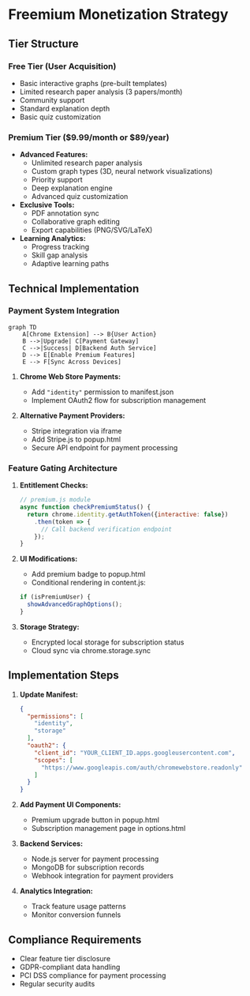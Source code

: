 # Freemium Monetization Strategy

## Tier Structure

### Free Tier (User Acquisition)
- Basic interactive graphs (pre-built templates)
- Limited research paper analysis (3 papers/month)
- Community support
- Standard explanation depth
- Basic quiz customization

### Premium Tier ($9.99/month or $89/year)
- **Advanced Features:**
  - Unlimited research paper analysis
  - Custom graph types (3D, neural network visualizations)
  - Priority support
  - Deep explanation engine
  - Advanced quiz customization
- **Exclusive Tools:**
  - PDF annotation sync
  - Collaborative graph editing
  - Export capabilities (PNG/SVG/LaTeX)
- **Learning Analytics:**
  - Progress tracking
  - Skill gap analysis
  - Adaptive learning paths

## Technical Implementation

### Payment System Integration
```mermaid
graph TD
    A[Chrome Extension] --> B{User Action}
    B -->|Upgrade| C[Payment Gateway]
    C -->|Success| D[Backend Auth Service]
    D --> E[Enable Premium Features]
    E --> F[Sync Across Devices]
```

1. **Chrome Web Store Payments:**
   - Add `"identity"` permission to manifest.json
   - Implement OAuth2 flow for subscription management

2. **Alternative Payment Providers:**
   - Stripe integration via iframe
   - Add Stripe.js to popup.html
   - Secure API endpoint for payment processing

### Feature Gating Architecture
1. **Entitlement Checks:**
   ```javascript
   // premium.js module
   async function checkPremiumStatus() {
     return chrome.identity.getAuthToken({interactive: false})
       .then(token => {
         // Call backend verification endpoint
       });
   }
   ```

2. **UI Modifications:**
   - Add premium badge to popup.html
   - Conditional rendering in content.js:
   ```javascript
   if (isPremiumUser) {
     showAdvancedGraphOptions();
   }
   ```

3. **Storage Strategy:**
   - Encrypted local storage for subscription status
   - Cloud sync via chrome.storage.sync

## Implementation Steps

1. **Update Manifest:**
   ```json
   {
     "permissions": [
       "identity",
       "storage"
     ],
     "oauth2": {
       "client_id": "YOUR_CLIENT_ID.apps.googleusercontent.com",
       "scopes": [
         "https://www.googleapis.com/auth/chromewebstore.readonly"
       ]
     }
   }
   ```

2. **Add Payment UI Components:**
   - Premium upgrade button in popup.html
   - Subscription management page in options.html

3. **Backend Services:**
   - Node.js server for payment processing
   - MongoDB for subscription records
   - Webhook integration for payment providers

4. **Analytics Integration:**
   - Track feature usage patterns
   - Monitor conversion funnels

## Compliance Requirements
- Clear feature tier disclosure
- GDPR-compliant data handling
- PCI DSS compliance for payment processing
- Regular security audits